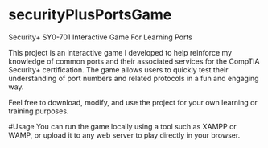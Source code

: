 # securityPlusPortsGame
Security+ SY0-701 Interactive Game For Learning Ports

This project is an interactive game I developed to help reinforce my knowledge of common ports and their associated services for the CompTIA Security+ certification. The game allows users to quickly test their understanding of port numbers and related protocols in a fun and engaging way.

Feel free to download, modify, and use the project for your own learning or training purposes.

#Usage
You can run the game locally using a tool such as XAMPP or WAMP, or upload it to any web server to play directly in your browser.

